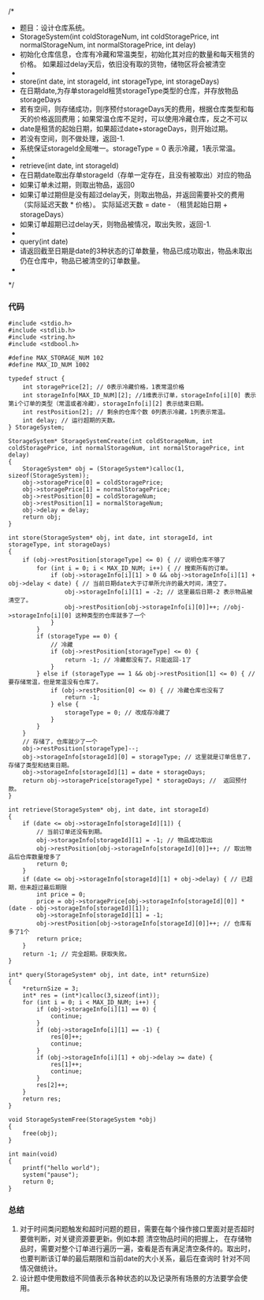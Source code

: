 /*
* 题目：设计仓库系统。
* StorageSystem(int coldStorageNum, int coldStoragePrice, int normalStorageNum, int normalStoragePrice, int delay)
* 初始化仓库信息，仓库有冷藏和常温类型，初始化其对应的数量和每天租赁的价格。 如果超过delay天后，依旧没有取的货物，储物区将会被清空
* 
* store(int date, int storageId, int storageType, int storageDays)
* 在日期date,为存单storageId租赁storageType类型的仓库，并存放物品storageDays
* 若有空间，则存储成功，则序预付storageDays天的费用，根据仓库类型和每天的价格返回费用；如果常温仓库不足时，可以使用冷藏仓库，反之不可以
* date是租赁的起始日期，如果超过date+storageDays，则开始过期。
* 若没有空间，则不做处理，返回-1.
* 系统保证storageId全局唯一。storageType = 0 表示冷藏，1表示常温。
*
* retrieve(int date, int storageId)
* 在日期date取出存单storageId（存单一定存在，且没有被取出）对应的物品
* 如果订单未过期，则取出物品，返回0
* 如果订单过期但是没有超过delay天，则取出物品，并返回需要补交的费用（实际延迟天数 * 价格）。 实际延迟天数 = date - （租赁起始日期 + storageDays）
* 如果订单超期已过delay天，则物品被情况，取出失败，返回-1.
*
* query(int date)
* 请返回截至日期是date的3种状态的订单数量，物品已成功取出，物品未取出仍在仓库中，物品已被清空的订单数量。
* 
*/
### 代码
```
#include <stdio.h>
#include <stdlib.h>
#include <string.h>
#include <stdbool.h>

#define MAX_STORAGE_NUM 102
#define MAX_ID_NUM 1002

typedef struct {
    int storagePrice[2]; // 0表示冷藏价格，1表常温价格
    int storageInfo[MAX_ID_NUM][2]; //1维表示订单，storageInfo[i][0] 表示第i个订单的类型（常温或者冷藏），storageInfo[i][2] 表示结束日期。
    int restPosition[2]; // 剩余的仓库个数 0列表示冷藏，1列表示常温。
    int delay; // 运行超期的天数。
} StorageSystem;

StorageSystem* StorageSystemCreate(int coldStorageNum, int coldStoragePrice, int normalStorageNum, int normalStoragePrice, int delay)
{
    StorageSystem* obj = (StorageSystem*)calloc(1, sizeof(StorageSystem));
    obj->storagePrice[0] = coldStoragePrice;
    obj->storagePrice[1] = normalStoragePrice;
    obj->restPosition[0] = coldStorageNum;
    obj->restPosition[1] = normalStorageNum;
    obj->delay = delay;
    return obj;
}

int store(StorageSystem* obj, int date, int storageId, int storageType, int storageDays)
{
    if (obj->restPosition[storageType] <= 0) { // 说明仓库不够了
        for (int i = 0; i < MAX_ID_NUM; i++) { // 搜索所有的订单。
            if (obj->storageInfo[i][1] > 0 && obj->storageInfo[i][1] + obj->delay < date) { // 当前日期date大于订单所允许的最大时间，清空了。
                obj->storageInfo[i][1] = -2; // 这里最后日期-2 表示物品被清空了。
                obj->restPosition[obj->storageInfo[i][0]]++; //obj->storageInfo[i][0] 这种类型的仓库就多了一个
            }
        }
        if (storageType == 0) {
            // 冷藏
            if (obj->restPosition[storageType] <= 0) {
                return -1; // 冷藏都没有了。只能返回-1了
            }
        } else if (storageType == 1 && obj->restPosition[1] <= 0) { // 要存储常温，但是常温没有仓库了。
            if (obj->restPosition[0] <= 0) { // 冷藏仓库也没有了
                return -1;
            } else { 
                storageType = 0; // 改成存冷藏了
            }
        }
    }
    // 存储了，仓库就少了一个
    obj->restPosition[storageType]--;
    obj->storageInfo[storageId][0] = storageType; // 这里就是订单信息了，存储了类型和结束日期。
    obj->storageInfo[storageId][1] = date + storageDays;
    return obj->storagePrice[storageType] * storageDays; //  返回预付款。
}

int retrieve(StorageSystem* obj, int date, int storageId)
{
    if (date <= obj->storageInfo[storageId][1]) {
        // 当前订单还没有到期。
        obj->storageInfo[storageId][1] = -1; // 物品成功取出
        obj->restPosition[obj->storageInfo[storageId][0]]++; // 取出物品后仓库数量增多了
        return 0; 
    }
    if (date <= obj->storageInfo[storageId][1] + obj->delay) { // 已超期，但未超过最后期限
        int price = 0;
        price = obj->storagePrice[obj->storageInfo[storageId][0]] * (date - obj->storageInfo[storageId][1]);
        obj->storageInfo[storageId][1] = -1;
        obj->restPosition[obj->storageInfo[storageId][0]]++; // 仓库有多了1个
        return price;
    }
    return -1; // 完全超期。获取失败。
}

int* query(StorageSystem* obj, int date, int* returnSize)
{
    *returnSize = 3;
    int* res = (int*)calloc(3,sizeof(int));
    for (int i = 0; i < MAX_ID_NUM; i++) {
        if (obj->storageInfo[i][1] == 0) {
            continue;
        }
        if (obj->storageInfo[i][1] == -1) {
            res[0]++;
            continue;
        }
        if (obj->storageInfo[i][1] + obj->delay >= date) {
            res[1]++;
            continue;
        }
        res[2]++;
    }
    return res;
}

void StorageSystemFree(StorageSystem *obj)
{
    free(obj);
}

int main(void)
{
    printf("hello world");
    system("pause");
    return 0;
}
```

### 总结
1. 对于时间类问题触发和超时问题的题目，需要在每个操作接口里面对是否超时要做判断，对关键资源要更新。例如本题 清空物品时间的把握上，
在存储物品时，需要对整个订单进行遍历一遍，查看是否有满足清空条件的。取出时，也要判断该订单的最后期限和当前date的大小关系，最后在查询时
针对不同情况做统计。
2. 设计题中使用数组不同值表示各种状态的以及记录所有场景的方法要学会使用。